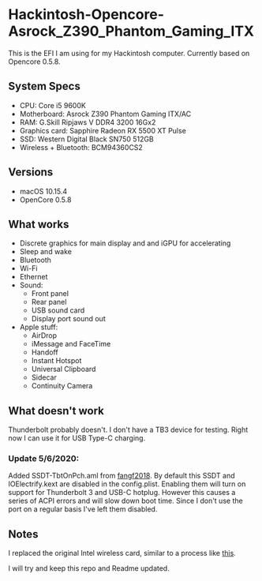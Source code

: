 # Hackintosh-Opencore-Asrock_Z390_Phantom_Gaming_ITX

This is the EFI I am using for my Hackintosh computer. Currently based on Opencore 0.5.8.

## System Specs

- CPU: Core i5 9600K
- Motherboard: Asrock Z390 Phantom Gaming ITX/AC
- RAM: G.Skill Ripjaws V DDR4 3200 16Gx2
- Graphics card: Sapphire Radeon RX 5500 XT Pulse
- SSD: Western Digital Black SN750 512GB
- Wireless + Bluetooth: BCM94360CS2

## Versions

- macOS 10.15.4
- OpenCore 0.5.8

## What works

- Discrete graphics for main display and and iGPU for accelerating
- Sleep and wake
- Bluetooth
- Wi-Fi
- Ethernet
- Sound:
  - Front panel
  - Rear panel
  - USB sound card
  - Display port sound out
- Apple stuff:
  - AirDrop
  - iMessage and FaceTime
  - Handoff
  - Instant Hotspot
  - Universal Clipboard
  - Sidecar
  - Continuity Camera

## What doesn't work

Thunderbolt probably doesn't. I don't have a TB3 device for testing. Right now I can use it for USB Type-C charging.

### Update 5/6/2020:
Added SSDT-TbtOnPch.aml from [fangf2018](https://github.com/fangf2018/ASRock-Z390-Phantom-ITX-OpenCore-Hackintosh). By default this SSDT and IOElectrify.kext are disabled in the config.plist. Enabling them will turn on support for Thunderbolt 3 and USB-C hotplug. However this causes a series of ACPI errors and will slow down boot time. Since I don't use the port on a regular basis I've left them disabled.

## Notes

I replaced the original Intel wireless card, similar to a process like [this](https://icyleaf.com/images/install-boardcom-module-to-motherboard.jpg).

I will try and keep this repo and Readme updated.
